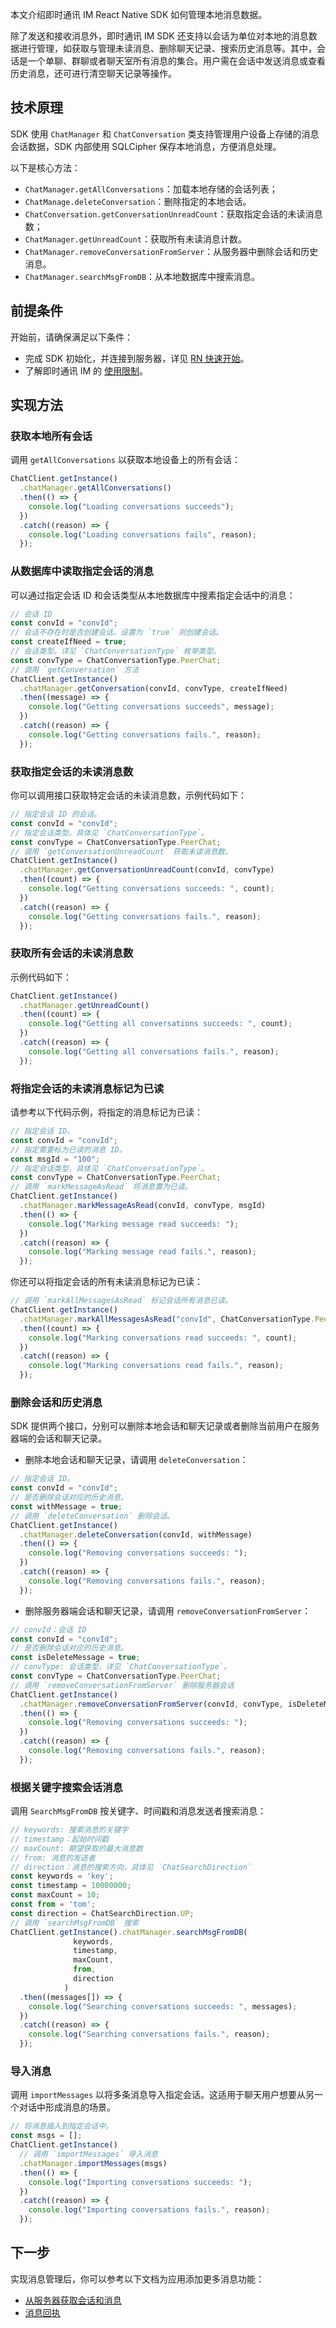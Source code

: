 本文介绍即时通讯 IM React Native SDK 如何管理本地消息数据。

除了发送和接收消息外，即时通讯 IM SDK 还支持以会话为单位对本地的消息数据进行管理，如获取与管理未读消息、删除聊天记录、搜索历史消息等。其中，会话是一个单聊、群聊或者聊天室所有消息的集合。用户需在会话中发送消息或查看历史消息，还可进行清空聊天记录等操作。

## 技术原理

SDK 使用 `ChatManager` 和 `ChatConversation` 类支持管理用户设备上存储的消息会话数据，SDK 内部使用 SQLCipher 保存本地消息，方便消息处理。

以下是核心方法：

- `ChatManager.getAllConversations`：加载本地存储的会话列表；
- `ChatManage.deleteConversation`：删除指定的本地会话。
- `ChatConversation.getConversationUnreadCount`：获取指定会话的未读消息数；
- `ChatManager.getUnreadCount`：获取所有未读消息计数。
- `ChatManager.removeConversationFromServer`：从服务器中删除会话和历史消息。
- `ChatManager.searchMsgFromDB`：从本地数据库中搜索消息。

## 前提条件

开始前，请确保满足以下条件：

- 完成 SDK 初始化，并连接到服务器，详见 [RN 快速开始](./agora_chat_get_started_rn)。
- 了解即时通讯 IM 的 [使用限制](./agora_chat_limitation)。

## 实现方法

### 获取本地所有会话

调用 `getAllConversations` 以获取本地设备上的所有会话：

```typescript
ChatClient.getInstance()
  .chatManager.getAllConversations()
  .then(() => {
    console.log("Loading conversations succeeds");
  })
  .catch((reason) => {
    console.log("Loading conversations fails", reason);
  });
```

### 从数据库中读取指定会话的消息

可以通过指定会话 ID 和会话类型从本地数据库中搜素指定会话中的消息：

```typescript
// 会话 ID
const convId = "convId";
// 会话不存在时是否创建会话。设置为 `true` 则创建会话。
const createIfNeed = true;
// 会话类型。详见 `ChatConversationType` 枚举类型。
const convType = ChatConversationType.PeerChat;
// 调用 `getConversation` 方法
ChatClient.getInstance()
  .chatManager.getConversation(convId, convType, createIfNeed)
  .then((message) => {
    console.log("Getting conversations succeeds", message);
  })
  .catch((reason) => {
    console.log("Getting conversations fails.", reason);
  });
```

### 获取指定会话的未读消息数

你可以调用接口获取特定会话的未读消息数，示例代码如下：

```typescript
// 指定会话 ID 的会话。
const convId = "convId";
// 指定会话类型。具体见 `ChatConversationType`。
const convType = ChatConversationType.PeerChat;
// 调用 `getConversationUnreadCount` 获取未读消息数。
ChatClient.getInstance()
  .chatManager.getConversationUnreadCount(convId, convType)
  .then((count) => {
    console.log("Getting conversations succeeds: ", count);
  })
  .catch((reason) => {
    console.log("Getting conversations fails.", reason);
  });
```

### 获取所有会话的未读消息数

示例代码如下：

```typescript
ChatClient.getInstance()
  .chatManager.getUnreadCount()
  .then((count) => {
    console.log("Getting all conversations succeeds: ", count);
  })
  .catch((reason) => {
    console.log("Getting all conversations fails.", reason);
  });
```

### 将指定会话的未读消息标记为已读

请参考以下代码示例，将指定的消息标记为已读：

```typescript
// 指定会话 ID。
const convId = "convId";
// 指定需要标为已读的消息 ID。
const msgId = "100";
// 指定会话类型，具体见 `ChatConversationType`。
const convType = ChatConversationType.PeerChat;
// 调用 `markMessageAsRead` 将消息置为已读。
ChatClient.getInstance()
  .chatManager.markMessageAsRead(convId, convType, msgId)
  .then(() => {
    console.log("Marking message read succeeds: ");
  })
  .catch((reason) => {
    console.log("Marking message read fails.", reason);
  });
```

你还可以将指定会话的所有未读消息标记为已读：

```typescript
// 调用 `markAllMessagesAsRead` 标记会话所有消息已读。
ChatClient.getInstance()
  .chatManager.markAllMessagesAsRead("convId", ChatConversationType.PeerChat)
  .then((count) => {
    console.log("Marking conversations read succeeds: ", count);
  })
  .catch((reason) => {
    console.log("Marking conversations read fails.", reason);
  });
```

### 删除会话和历史消息

SDK 提供两个接口，分别可以删除本地会话和聊天记录或者删除当前用户在服务器端的会话和聊天记录。

- 删除本地会话和聊天记录，请调用 `deleteConversation`：

```typescript
// 指定会话 ID。
const convId = "convId";
// 是否删除会话对应的历史消息。
const withMessage = true;
// 调用 `deleteConversation` 删除会话。
ChatClient.getInstance()
  .chatManager.deleteConversation(convId, withMessage)
  .then(() => {
    console.log("Removing conversations succeeds: ");
  })
  .catch((reason) => {
    console.log("Removing conversations fails.", reason);
  });
```

- 删除服务器端会话和聊天记录，请调用 `removeConversationFromServer`：

```typescript
// convId：会话 ID
const convId = "convId";
// 是否删除会话对应的历史消息。
const isDeleteMessage = true;
// convType: 会话类型，详见 `ChatConversationType`。
const convType = ChatConversationType.PeerChat;
// 调用 `removeConversationFromServer` 删除服务器会话
ChatClient.getInstance()
  .chatManager.removeConversationFromServer(convId, convType, isDeleteMessage)
  .then(() => {
    console.log("Removing conversations succeeds: ");
  })
  .catch((reason) => {
    console.log("Removing conversations fails.", reason);
  });
```

### 根据关键字搜索会话消息

调用 `SearchMsgFromDB` 按关键字、时间戳和消息发送者搜索消息：

```typescript
// keywords: 搜索消息的关键字
// timestamp：起始时间戳
// maxCount: 期望获取的最大消息数
// from: 消息的发送者
// direction：消息的搜索方向，具体见 `ChatSearchDirection`
const keywords = 'key';
const timestamp = 10000000;
const maxCount = 10;
const from = 'tom';
const direction = ChatSearchDirection.UP;
// 调用 `searchMsgFromDB` 搜索
ChatClient.getInstance().chatManager.searchMsgFromDB(
              keywords,
              timestamp,
              maxCount,
              from,
              direction
            )
  .then((messages[]) => {
    console.log("Searching conversations succeeds: ", messages);
  })
  .catch((reason) => {
    console.log("Searching conversations fails.", reason);
  });
```

### 导入消息

调用 `importMessages` 以将多条消息导入指定会话。这适用于聊天用户想要从另一个对话中形成消息的场景。

```typescript
// 将消息插入到指定会话中。
const msgs = [];
ChatClient.getInstance()
  // 调用 `importMessages` 导入消息
  .chatManager.importMessages(msgs)
  .then(() => {
    console.log("Importing conversations succeeds: ");
  })
  .catch((reason) => {
    console.log("Importing conversations fails.", reason);
  });
```

## 下一步

实现消息管理后，你可以参考以下文档为应用添加更多消息功能：

- [从服务器获取会话和消息](./agora_chat_retrieve_message_rn)
- [消息回执](./agora_chat_message_receipt_rn)